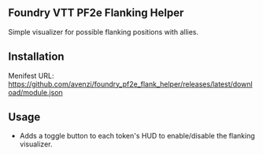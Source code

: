 ## Foundry VTT PF2e Flanking Helper
Simple visualizer for possible flanking positions with allies.

## Installation
Menifest URL: https://github.com/avenzi/foundry_pf2e_flank_helper/releases/latest/download/module.json

## Usage
- Adds a toggle button to each token's HUD to enable/disable the flanking visualizer.

